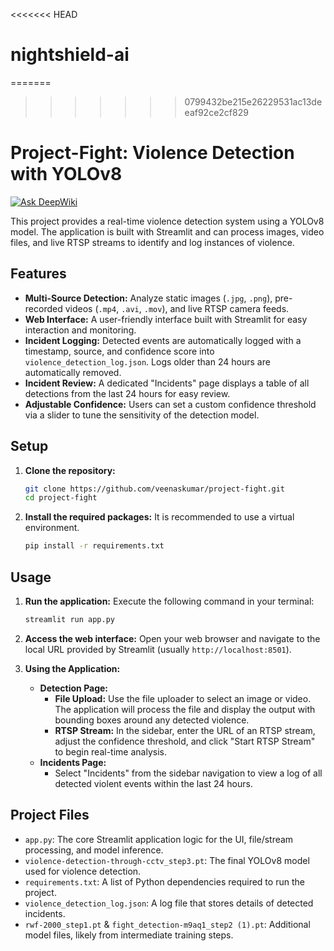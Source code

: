 <<<<<<< HEAD
# nightshield-ai
=======
>>>>>>> 0799432be215e26229531ac13deeaf92ce2cf829
# Project-Fight: Violence Detection with YOLOv8
[![Ask DeepWiki](https://devin.ai/assets/askdeepwiki.png)](https://deepwiki.com/veenaskumar/project-fight)

This project provides a real-time violence detection system using a YOLOv8 model. The application is built with Streamlit and can process images, video files, and live RTSP streams to identify and log instances of violence.

## Features
*   **Multi-Source Detection:** Analyze static images (`.jpg`, `.png`), pre-recorded videos (`.mp4`, `.avi`, `.mov`), and live RTSP camera feeds.
*   **Web Interface:** A user-friendly interface built with Streamlit for easy interaction and monitoring.
*   **Incident Logging:** Detected events are automatically logged with a timestamp, source, and confidence score into `violence_detection_log.json`. Logs older than 24 hours are automatically removed.
*   **Incident Review:** A dedicated "Incidents" page displays a table of all detections from the last 24 hours for easy review.
*   **Adjustable Confidence:** Users can set a custom confidence threshold via a slider to tune the sensitivity of the detection model.

## Setup

1.  **Clone the repository:**
    ```bash
    git clone https://github.com/veenaskumar/project-fight.git
    cd project-fight
    ```

2.  **Install the required packages:**
    It is recommended to use a virtual environment.
    ```bash
    pip install -r requirements.txt
    ```

## Usage

1.  **Run the application:**
    Execute the following command in your terminal:
    ```bash
    streamlit run app.py
    ```

2.  **Access the web interface:**
    Open your web browser and navigate to the local URL provided by Streamlit (usually `http://localhost:8501`).

3.  **Using the Application:**
    *   **Detection Page:**
        *   **File Upload:** Use the file uploader to select an image or video. The application will process the file and display the output with bounding boxes around any detected violence.
        *   **RTSP Stream:** In the sidebar, enter the URL of an RTSP stream, adjust the confidence threshold, and click "Start RTSP Stream" to begin real-time analysis.
    *   **Incidents Page:**
        *   Select "Incidents" from the sidebar navigation to view a log of all detected violent events within the last 24 hours.

## Project Files
*   `app.py`: The core Streamlit application logic for the UI, file/stream processing, and model inference.
*   `violence-detection-through-cctv_step3.pt`: The final YOLOv8 model used for violence detection.
*   `requirements.txt`: A list of Python dependencies required to run the project.
*   `violence_detection_log.json`: A log file that stores details of detected incidents.
*   `rwf-2000_step1.pt` & `fight_detection-m9aq1_step2 (1).pt`: Additional model files, likely from intermediate training steps.
